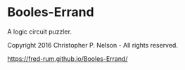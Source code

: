 # Booles-Errand
A logic circuit puzzler.

Copyright 2016 Christopher P. Nelson - All rights reserved.

https://fred-rum.github.io/Booles-Errand/
